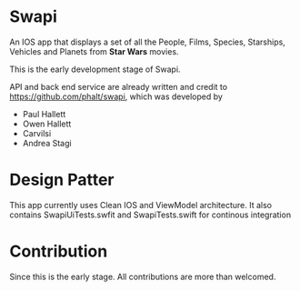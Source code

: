 # Swapi

An IOS app that displays a set of all the People, Films, Species, Starships, Vehicles and Planets from **Star Wars** movies.

This is the early development stage of Swapi. 

API and back end service are already written and credit to https://github.com/phalt/swapi, which was developed by

* Paul Hallett
* Owen Hallett
* Carvilsi
* Andrea Stagi

# Design Patter

This app currently uses Clean IOS and ViewModel architecture. It also contains SwapiUiTests.swfit and SwapiTests.swift for continous integration

# Contribution

Since this is the early stage. All contributions are more than welcomed.
